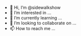 - 👋 Hi, I’m @sidewalkshow
- 👀 I’m interested in ...
- 🌱 I’m currently learning ...
- 💞️ I’m looking to collaborate on ...
- 📫 How to reach me ...

<!---
sidewalkshow/sidewalkshow is a ✨ special ✨ repository because its `README.md` (this file) appears on your GitHub profile.
You can click the Preview link to take a look at your changes.
--->
